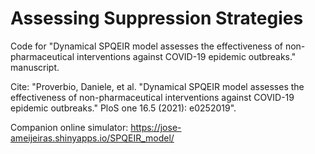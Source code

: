 # Assessing Suppression Strategies
Code for "Dynamical SPQEIR model assesses the effectiveness of non-pharmaceutical interventions against COVID-19 epidemic outbreaks." manuscript.  



Cite: "Proverbio, Daniele, et al. "Dynamical SPQEIR model assesses the effectiveness of non-pharmaceutical interventions against COVID-19 epidemic outbreaks." PloS one 16.5 (2021): e0252019".  

Companion online simulator: https://jose-ameijeiras.shinyapps.io/SPQEIR_model/
